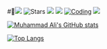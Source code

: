 #🎯![](https://komarev.com/ghpvc/?username=kamoliddeenov&label=Visitors) <img src="https://img.shields.io/github/stars/kamoliddeenov?label=Stars" alt="Stars"> <a href="https://github.com/kamoliddeenov/"><img src="https://img.shields.io/github/followers/kamoliddeenov?style=flat-square?color=%234CC61E&label=Followers%20"/></a> <img src="https://img.shields.io/badge/Lives-Uzbekistan-blue" /></a> [![Coding](https://wakatime.com/badge/user/74eeefe5-7895-4837-a578-df6efb5aeb86.svg)](https://wakatime.com/@74eeefe5-7895-4837-a578-df6efb5aeb86) <a href="https://t.me/kmuhammadali"><img src="https://img.shields.io/badge/Telegram-FFFFFF?style=flat&logo=telegram&logoColor=black"/>



[![Muhammad Ali's GitHub stats](https://github-readme-stats.vercel.app/api?username=kamoliddeenov&show_icons=true&theme=nightowl)](https://github.com/kamoliddeenov/) 

[![Top Langs](https://github-readme-stats.vercel.app/api/top-langs/?username=kamoliddeenov&layout=compact&theme=nightowl)](https://github.com/kamoliddeenov/)
